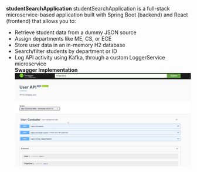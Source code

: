 **studentSearchApplication**
studentSearchApplication is a full-stack microservice-based application built with Spring Boot (backend) and React (frontend) that allows you to:
- Retrieve student data from a dummy JSON source
- Assign departments like ME, CS, or ECE
- Store user data in an in-memory H2 database
- Search/filter students by department or ID
- Log API activity using Kafka, through a custom LoggerService microservice<br>
**Swagger Implementation**
  ![Swagger Screenshot](https://github.com/karank695/studentSearchApplication/blob/main/backend/studentsearch/src/main/resources/images/swagger.png?raw=true)
  

